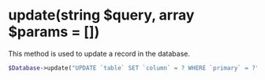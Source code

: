 # update(string $query, array $params = [])
This method is used to update a record in the database.

```php
$Database->update("UPDATE `table` SET `column` = ? WHERE `primary` = ?", ['value', 'id']);
```
